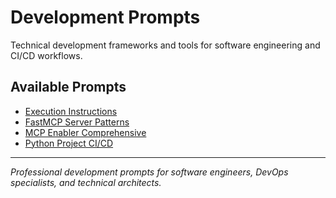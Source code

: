 # Development Prompts

Technical development frameworks and tools for software engineering and CI/CD workflows.

## Available Prompts

- [Execution Instructions](./execution-instructions.md)
- [FastMCP Server Patterns](./fastmcp-server-patterns.md)
- [MCP Enabler Comprehensive](./mcp-enabler-comprehensive.md)
- [Python Project CI/CD](./python-project-ci-cd.md)

---

*Professional development prompts for software engineers, DevOps specialists, and technical architects.*